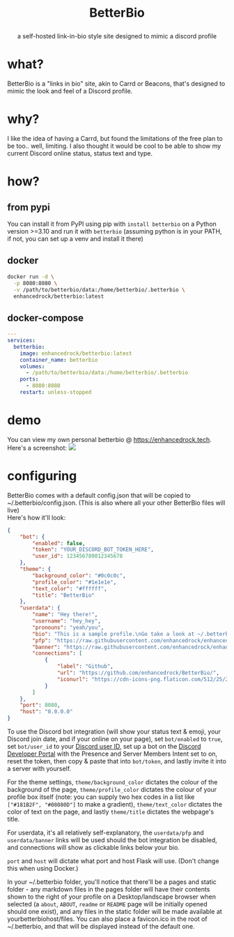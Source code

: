 <h1 align="center">

BetterBio

</h1>
<p align="center">
a self-hosted link-in-bio style site designed to mimic a discord profile
</p>

# what?
BetterBio is a "links in bio" site, akin to Carrd or Beacons, that's designed to mimic the look and feel of a Discord profile.

# why?
I like the idea of having a Carrd, but found the limitations of the free plan to be too.. well, limiting. I also thought it would be cool to be able to show my current Discord online status, status text and type.

# how?
## from pypi
You can install it from PyPI using pip with `install betterbio` on a Python version >=3.10 and run it with `betterbio` (assuming python is in your PATH, if not, you can set up a venv and install it there)

## docker
```bash
docker run -d \
  -p 8080:8080 \
  -v /path/to/betterbio/data:/home/betterbio/.betterbio \
  enhancedrock/betterbio:latest
```

## docker-compose
```yaml
---
services:
  betterbio:
    image: enhancedrock/betterbio:latest
    container_name: betterbio
    volumes:
      - /path/to/betterbio/data:/home/betterbio/.betterbio
    ports:
      - 8080:8080
    restart: unless-stopped
```

# demo
You can view my own personal betterbio @ https://enhancedrock.tech.
Here's a screenshot:
<img src="https://hc-cdn.hel1.your-objectstorage.com/s/v3/09c4690da2e80dcf07be34b37ce0a672e7389171_image.png">

# configuring
BetterBio comes with a default config.json that will be copied to ~/.betterbio/config.json. (This is also where all your other BetterBio files will live)
<br>
Here's how it'll look:
```json
{
    "bot": {
        "enabled": false,
        "token": "YOUR_DISCORD_BOT_TOKEN_HERE",
        "user_id": 123456789012345678
    },
    "theme": {
        "background_color": "#0c0c0c",
        "profile_color": "#1e1e1e",
        "text_color": "#ffffff",
        "title": "BetterBio"
    },
    "userdata": {
        "name": "Hey there!",
        "username": "hey_hey",
        "pronouns": "yeah/you",
        "bio": "This is a sample profile.\nGo take a look at ~/.betterbio/config.json to set up your own!",
        "pfp": "https://raw.githubusercontent.com/enhancedrock/enhancedrock/refs/heads/main/squishypfp.png",
        "banner": "https://raw.githubusercontent.com/enhancedrock/enhancedrock/refs/heads/main/squishypfp.png",
        "connections": [
            {
                "label": "Github",
                "url": "https://github.com/enhancedrock/BetterBio/",
                "iconurl": "https://cdn-icons-png.flaticon.com/512/25/25231.png"
            }
        ]
    },
    "port": 8080,
    "host": "0.0.0.0"
}
```
To use the Discord bot integration (will show your status text & emoji, your Discord join date, and if your online on your page), set `bot/enabled` to `true`, set `bot/user_id` to your [Discord user ID](https://support.discord.com/hc/en-us/articles/206346498-Where-can-I-find-my-User-Server-Message-ID), set up a bot on the [Discord Developer Portal](https://discord.com/developers/applications) with the Presence and Server Members Intent set to on, reset the token, then copy & paste that into `bot/token`, and lastly invite it into a server with yourself.

For the theme settings, `theme/background_color` dictates the colour of the background of the page, `theme/profile_color` dictates the colour of your profile box itself (note: you can supply two hex codes in a list like `["#181B2F", "#08080D"]` to make a gradient), `theme/text_color` dictates the color of text on the page, and lastly `theme/title` dictates the webpage's title.

For userdata, it's all relatively self-explanatory, the `userdata/pfp` and `userdata/banner` links will be used should the bot integration be disabled, and connections will show as clickable links below your bio.

`port` and `host` will dictate what port and host Flask will use. (Don't change this when using Docker.)

In your ~/.betterbio folder, you'll notice that there'll be a pages and static folder - any markdown files in the pages folder will have their contents shown to the right of your profile on a Desktop/landscape browser when selected (a `about`, `ABOUT`, `readme` or `README` page will be initially opened should one exist), and any files in the static folder will be made available at yourbetterbiohost/files. You can also place a favicon.ico in the root of ~/.betterbio, and that will be displayed instead of the default one.
